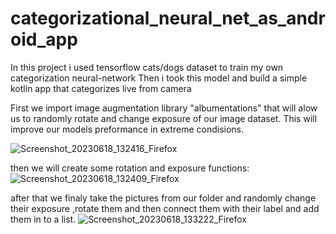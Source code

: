 # categorizational_neural_net_as_android_app


In this project i used tensorflow cats/dogs dataset to train my own categorization neural-network
Then i took this model and build a simple kotlin app that categorizes live from camera


First we import image augmentation library "albumentations" that will alow us to randomly rotate and change exposure of our image dataset. This will improve our models preformance in extreme condisions.

![Screenshot_20230618_132416_Firefox](https://github.com/aizej/categorizational_neural_net_as_android_app/assets/61479273/330e3f2c-9d98-4d3b-96b1-d1f10c74c720)

then we will create some rotation and exposure functions:![Screenshot_20230618_132409_Firefox](https://github.com/aizej/categorizational_neural_net_as_android_app/assets/61479273/670dcd2d-a021-48f7-a69a-5f4e1e1352a0)

after that we finaly take the pictures from our folder and randomly change their exposure ,rotate them and then connect them with their label and add them in to a list.
![Screenshot_20230618_133222_Firefox](https://github.com/aizej/categorizational_neural_net_as_android_app/assets/61479273/fafd414f-efb2-4ae3-972b-2844308d0ae7)
